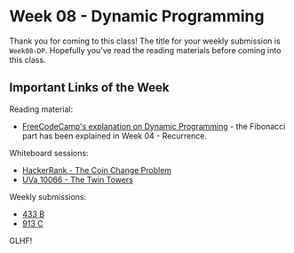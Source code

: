 # Week 08 - Dynamic Programming

Thank you for coming to this class! The title for your weekly submission is `Week08-DP`. Hopefully you've read the reading materials before coming into this class.

## Important Links of the Week

Reading material:
- [FreeCodeCamp's explanation on Dynamic Programming](https://medium.freecodecamp.org/demystifying-dynamic-programming-3efafb8d4296) - the Fibonacci part has been explained in Week 04 - Recurrence.

Whiteboard sessions:
- [HackerRank - The Coin Change Problem](https://www.hackerrank.com/challenges/coin-change/problem)
- [UVa 10066 - The Twin Towers](https://uva.onlinejudge.org/index.php?option=com_onlinejudge&Itemid=8&page=show_problem&problem=1007)

Weekly submissions:
- [433 B](http://codeforces.com/problemset/problem/433/B)
- [913 C](http://codeforces.com/problemset/problem/913/C)

GLHF!
